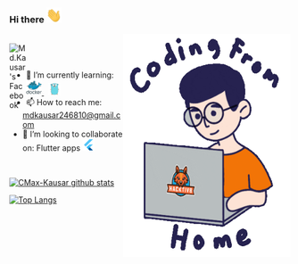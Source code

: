 ### Hi there <img alt='Hi' width="28" src="https://github.com/mdkausar295/mdkausar295/blob/master/hi.gif">
<img align="right" width="300" height="400" src="https://github.com/mdkausar295/mdkausar295/blob/master/coding_from_home.gif">


<br/>
<a href="https://www.facebook.com/Md.Kausar7788">
  <img align="left" alt="Md.Kausar's Facebook" width="30px" src="https://image.flaticon.com/icons/svg/2111/2111342.svg" />
</a>
<br/> <br/>

- 🌱 I’m currently learning:  &nbsp; <a href="https://www.docker.com/"><img width="28" src="https://raw.githubusercontent.com/devicons/devicon/master/icons/docker/docker-original-wordmark.svg"> </a> &nbsp; <a href="https://github.com/golang/go"> <img width="22px" src="https://raw.githubusercontent.com/devicons/devicon/master/icons/go/go-original.svg"> </a>
- 📫 How to reach me: mdkausar246810@gmail.com 
- 👯 I’m looking to collaborate on: Flutter apps <img width="22px" src="https://raw.githubusercontent.com/github/explore/master/topics/flutter/flutter.png"> 

<br />

[![CMax-Kausar github stats](https://github-readme-stats.vercel.app/api?username=mdkausar295&count_private=true&show_icons=true&theme=radical)](https://github.com/mdkausar295/github-readme-stats)

[![Top Langs](https://github-readme-stats.vercel.app/api/top-langs/?username=mdkausar295&layout=compact&theme=radical)](https://github.com/mdkausar295/github-readme-stats)

<!--
- 🔭 I’m currently working on: 
- 🤔 I’m looking for help with ...
- 💬 Ask me about ...
- 😄 Pronouns: ...
- ⚡ Fun fact: ...
-->
